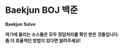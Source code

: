 # Baekjun BOJ 백준  
**Baekjun Solve**  


**여기에 올리는 소스들은 모두 정답처리를 확인 받은 것들입니다.**  
**좀 더 효율적인 방법이 있다면 알려주세요!**  
